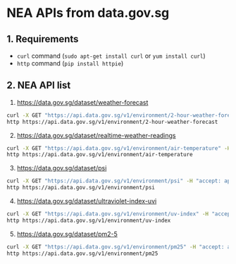 # NEA APIs from data.gov.sg

## 1. Requirements

- `curl` command (`sudo apt-get install curl` or `yum install curl`)
- `http` command (`pip install httpie`)

## 2. NEA API list

1. https://data.gov.sg/dataset/weather-forecast

```bash
curl -X GET "https://api.data.gov.sg/v1/environment/2-hour-weather-forecast" -H "accept: application/json"
http https://api.data.gov.sg/v1/environment/2-hour-weather-forecast
```

2. https://data.gov.sg/dataset/realtime-weather-readings

```bash
curl -X GET "https://api.data.gov.sg/v1/environment/air-temperature" -H "accept: application/json"
http https://api.data.gov.sg/v1/environment/air-temperature
```

3. https://data.gov.sg/dataset/psi

```bash
curl -X GET "https://api.data.gov.sg/v1/environment/psi" -H "accept: application/json"
http https://api.data.gov.sg/v1/environment/psi
```

4. https://data.gov.sg/dataset/ultraviolet-index-uvi

```bash
curl -X GET "https://api.data.gov.sg/v1/environment/uv-index" -H "accept: application/json"
http https://api.data.gov.sg/v1/environment/uv-index
```

5. https://data.gov.sg/dataset/pm2-5

```bash
curl -X GET "https://api.data.gov.sg/v1/environment/pm25" -H "accept: application/json"
http https://api.data.gov.sg/v1/environment/pm25
```
